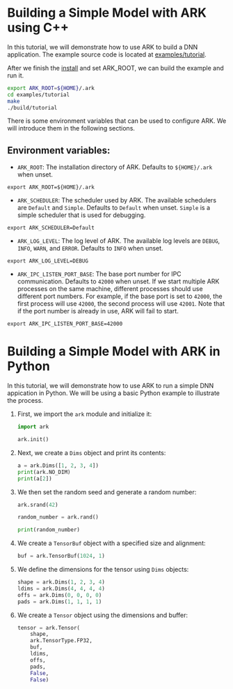 # Building a Simple Model with ARK using C++

In this tutorial, we will demonstrate how to use ARK to build a DNN application. The example source code is located at [examples/tutorial](../examples/tutorial).

After we finish the [install](./install.md) and set ARK_ROOT, we can build the example and run it.

```bash
export ARK_ROOT=${HOME}/.ark
cd examples/tutorial
make
./build/tutorial
```

There is some environment variables that can be used to configure ARK. We will introduce them in the following sections.

## Environment variables:  

- `ARK_ROOT`: The installation directory of ARK. Defaults to `${HOME}/.ark` when unset.  

```  
export ARK_ROOT=${HOME}/.ark  
```  

- `ARK_SCHEDULER`: The scheduler used by ARK. The available schedulers are `Default` and `Simple`. Defaults to `Default` when unset. `Simple` is a simple scheduler that is used for debugging.

```  
export ARK_SCHEDULER=Default  
```  

- `ARK_LOG_LEVEL`: The log level of ARK. The available log levels are `DEBUG`, `INFO`, `WARN`, and `ERROR`. Defaults to `INFO` when unset.

```
export ARK_LOG_LEVEL=DEBUG
```

- `ARK_IPC_LISTEN_PORT_BASE`: The base port number for IPC communication. Defaults to `42000` when unset. If we start multiple ARK processes on the same machine, different processes should use different port numbers. For example, if the base port is set to `42000`, the first process will use `42000`, the second process will use `42001`. Note that if the port number is already in use, ARK will fail to start.

```
export ARK_IPC_LISTEN_PORT_BASE=42000
```



# Building a Simple Model with ARK in Python

In this tutorial, we will demonstrate how to use ARK to run a simple DNN appication in Python. We will be using a basic Python example to illustrate the process.

1. First, we import the `ark` module and initialize it:

   ```python
   import ark

   ark.init()
   ```

2. Next, we create a `Dims` object and print its contents:

   ```python
   a = ark.Dims([1, 2, 3, 4])
   print(ark.NO_DIM)
   print(a[2])
   ```

3. We then set the random seed and generate a random number:

   ```python
   ark.srand(42)

   random_number = ark.rand()

   print(random_number)
   ```

4. We create a `TensorBuf` object with a specified size and alignment:

   ```python
   buf = ark.TensorBuf(1024, 1)
   ```

5. We define the dimensions for the tensor using `Dims` objects:

   ```python
   shape = ark.Dims(1, 2, 3, 4)
   ldims = ark.Dims(4, 4, 4, 4)
   offs = ark.Dims(0, 0, 0, 0)
   pads = ark.Dims(1, 1, 1, 1)
   ```

6. We create a `Tensor` object using the dimensions and buffer:

   ```python
   tensor = ark.Tensor(
       shape,
       ark.TensorType.FP32,
       buf,
       ldims,
       offs,
       pads,
       False,
       False)


